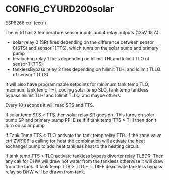 # CONFIG_CYURD200solar

ESP8266 ctrl (ectrl)

The ectrl has 3 temperature sensor inputs and 4 relay outputs (125V 15 A). 

* solar relay 0 (SR) fires depending on the difference between sensor 0(STS) and sensor 1(TTS), which tunrs on the solar pump and primary pump
* heatxchng relay 1 fires depending on hilimit THI and lolimit TLO of sensor 1 (TTS)
* tanklessBypass relay 2 fires depending on hilimit TLHI and lolimit TLLO of sensor 1 (TTS)

It will also have programmable setpoints for minimum tank  temp TLO, maximum tank temp THI, cooling solar temp SLO, tank temp tankless bypass hilimit TLHI and lolimit TLLO,  and maybe others. 

Every 10 seconds it will read STS and TTS. 

If solar temp STS > TTS then solar relay SR goes on. This turns on solar pump SP and primary pump PP.
Else if 
If tank temp TTS > THI then don't turn on solar pump

If Tank Temp TTS < TLO activate the tank temp relay TTR. If the zone valve ctrl ZVR106 is calling for heat the combination will activate the heat exchanger pump to add heat tankless heat to the heating circuit.

If tank temp TTS < TLO activate tankless bypass diverter relay TLBDR. Then any call for DHW will draw hot water from the tankless otherwise it will draw from the tank.
If tank temp TTS > TLO + TLDIFF deactivate tankless bypass relay so DHW will be drawn from tank.